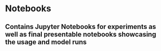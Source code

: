 # Notebooks

## Contains Jupyter Notebooks for experiments as well as final presentable notebooks showcasing the usage and model runs
